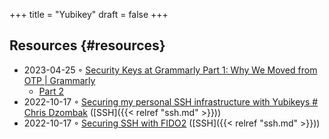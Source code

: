 +++
title = "Yubikey"
draft = false
+++

## Resources {#resources}

-   2023-04-25 ◦ [Security Keys at Grammarly Part 1: Why We Moved from OTP | Grammarly](https://www.grammarly.com/blog/engineering/why-grammarly-launched-fido2-authentication/)
    -   [Part 2](https://www.grammarly.com/blog/engineering/fido2-hardware-keys-rollout/)
-   2022-10-17 ◦ [Securing my personal SSH infrastructure with Yubikeys # Chris Dzombak](https://www.dzombak.com/blog/2021/02/Securing-my-personal-SSH-infrastructure-with-Yubikeys.html) ([SSH]({{< relref "ssh.md" >}}))
-   2022-10-17 ◦ [Securing SSH with FIDO2](https://developers.yubico.com/SSH/Securing_SSH_with_FIDO2.html) ([SSH]({{< relref "ssh.md" >}}))
